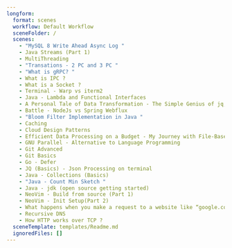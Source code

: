 ```yaml
---
longform:
  format: scenes
  workflow: Default Workflow
  sceneFolder: /
  scenes:
    - "MySQL 8 Write Ahead Async Log "
    - Java Streams (Part 1)
    - MultiThreading
    - "Transations - 2 PC and 3 PC "
    - "What is gRPC? "
    - What is IPC ?
    - What is a Socket ?
    - Terminal - Warp vs iterm2
    - Java - Lambda and Functional Interfaces
    - A Personal Tale of Data Transformation - The Simple Genius of jq, GNU Parallel, and a Task Queue
    - Battle - NodeJs vs Spring Webflux
    - "Bloom Filter Implementation in Java "
    - Caching
    - Cloud Design Patterns
    - Efficient Data Processing on a Budget - My Journey with File-Based Queues
    - GNU Parallel - Alternative to Language Programming
    - Git Advanced
    - Git Basics
    - Go - Defer
    - JQ (Basics) - Json Processing on terminal
    - Java - Collections (Basics)
    - "Java - Count Min Sketch "
    - Java - jdk (open source getting started)
    - NeoVim - Build from source (Part 1)
    - NeoVim - Init Setup(Part 2)
    - What happens when you make a request to a website like “google.com” using a browser or a curl command ?
    - Recursive DNS
    - How HTTP works over TCP ?
  sceneTemplate: templates/Readme.md
  ignoredFiles: []
---
```

